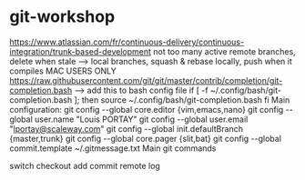 # git-workshop

https://www.atlassian.com/fr/continuous-delivery/continuous-integration/trunk-based-development
not too many active remote branches, delete when stale
--> local branches, squash & rebase locally, push when it compiles
MAC USERS ONLY
https://raw.githubusercontent.com/git/git/master/contrib/completion/git-completion.bash
--> add this to bash config file
if [ -f ~/.config/bash/git-completion.bash ]; then
source ~/.config/bash/git-completion.bash
fi
Main configuration:
git config --global core.editor {vim,emacs,nano}
git config --global user.name "Louis PORTAY"
git config --global user.email "lportay@scaleway.com"
git config --global init.defaultBranch {master,trunk}
git config --global core.pager {slit,bat}
git config --global commit.template ~/.gitmessage.txt
Main git commands

switch
checkout
add
commit
remote
log
